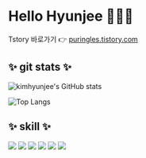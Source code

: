 # Hello Hyunjee 🙋🏻‍♀

Tstory 바로가기 👉 [puringles.tistory.com](https://puringles.tistory.com)

<!--
**kimhyunjee/kimhyunjee** is a ✨ _special_ ✨ repository because its `README.md` (this file) appears on your GitHub profile.

Here are some ideas to get you started:

- 🔭 I’m currently working on ...
- 🌱 I’m currently learning ...
- 👯 I’m looking to collaborate on ...
- 🤔 I’m looking for help with ...
- 💬 Ask me about ...
- 📫 How to reach me: ...
- 😄 Pronouns: ...
- ⚡ Fun fact: ...
-->

## ✨ git stats ✨
![kimhyunjee's GitHub stats](https://github-readme-stats.vercel.app/api?username=kimhyunjee&show_icons=true&theme=buefy)

![Top Langs](https://github-readme-stats.vercel.app/api/top-langs/?username=kimhyunjee&layout=compact&theme=buefy)

## ✨ skill ✨

<div align=left> 
  <img src="https://img.shields.io/badge/react-61DAFB?style=for-the-badge&logo=react&logoColor=black"> 
  <img src="https://img.shields.io/badge/redux-764ABC?style=for-the-badge&logo=redux&logoColor=white"> 
  <img src="https://img.shields.io/badge/html5-E34F26?style=for-the-badge&logo=html5&logoColor=white"> 
  <img src="https://img.shields.io/badge/css-1572B6?style=for-the-badge&logo=css3&logoColor=white"> 
  <img src="https://img.shields.io/badge/javascript-F7DF1E?style=for-the-badge&logo=javascript&logoColor=black"> 
  <img src="https://img.shields.io/badge/styled%20components-DB7093?style=for-the-badge&logo=styledcomponents&logoColor=white"> 
</div>


